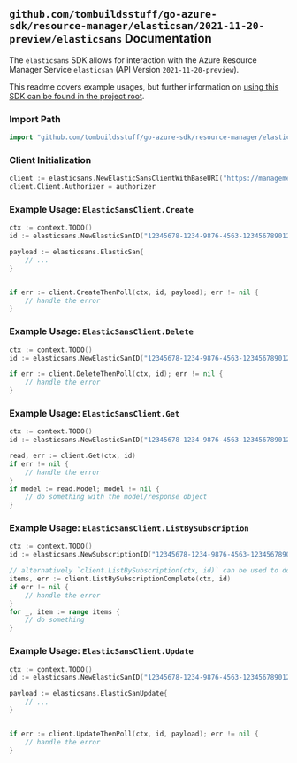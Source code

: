 
## `github.com/tombuildsstuff/go-azure-sdk/resource-manager/elasticsan/2021-11-20-preview/elasticsans` Documentation

The `elasticsans` SDK allows for interaction with the Azure Resource Manager Service `elasticsan` (API Version `2021-11-20-preview`).

This readme covers example usages, but further information on [using this SDK can be found in the project root](https://github.com/tombuildsstuff/go-azure-sdk/tree/main/docs).

### Import Path

```go
import "github.com/tombuildsstuff/go-azure-sdk/resource-manager/elasticsan/2021-11-20-preview/elasticsans"
```


### Client Initialization

```go
client := elasticsans.NewElasticSansClientWithBaseURI("https://management.azure.com")
client.Client.Authorizer = authorizer
```


### Example Usage: `ElasticSansClient.Create`

```go
ctx := context.TODO()
id := elasticsans.NewElasticSanID("12345678-1234-9876-4563-123456789012", "example-resource-group", "elasticSanValue")

payload := elasticsans.ElasticSan{
	// ...
}


if err := client.CreateThenPoll(ctx, id, payload); err != nil {
	// handle the error
}
```


### Example Usage: `ElasticSansClient.Delete`

```go
ctx := context.TODO()
id := elasticsans.NewElasticSanID("12345678-1234-9876-4563-123456789012", "example-resource-group", "elasticSanValue")

if err := client.DeleteThenPoll(ctx, id); err != nil {
	// handle the error
}
```


### Example Usage: `ElasticSansClient.Get`

```go
ctx := context.TODO()
id := elasticsans.NewElasticSanID("12345678-1234-9876-4563-123456789012", "example-resource-group", "elasticSanValue")

read, err := client.Get(ctx, id)
if err != nil {
	// handle the error
}
if model := read.Model; model != nil {
	// do something with the model/response object
}
```


### Example Usage: `ElasticSansClient.ListBySubscription`

```go
ctx := context.TODO()
id := elasticsans.NewSubscriptionID("12345678-1234-9876-4563-123456789012")

// alternatively `client.ListBySubscription(ctx, id)` can be used to do batched pagination
items, err := client.ListBySubscriptionComplete(ctx, id)
if err != nil {
	// handle the error
}
for _, item := range items {
	// do something
}
```


### Example Usage: `ElasticSansClient.Update`

```go
ctx := context.TODO()
id := elasticsans.NewElasticSanID("12345678-1234-9876-4563-123456789012", "example-resource-group", "elasticSanValue")

payload := elasticsans.ElasticSanUpdate{
	// ...
}


if err := client.UpdateThenPoll(ctx, id, payload); err != nil {
	// handle the error
}
```

